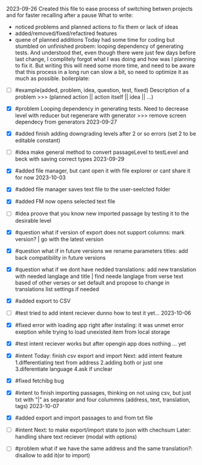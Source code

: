2023-09-26
Created this file to ease process of switching betwen projects and for faster recalling after a pause
What to write:
- noticed problems and planned actions to fix them or lack of ideas
- added/removed/fixed/refactired features
- quene of planned additions
Today had some time for coding but stumbled on unfinished probem: looping dependency of generating tests.
And understood thet, even though there were just few days before last change, I complitely forgot what I was doing and how was I planning to fix it.
But writing this will need some more time, and need to be aware that this process in a long run can slow a bit, so need to optimize it as much as possible.
boilerplate:
- [ ] #example(added, problem, idea, question, test, fixed) Description of a problem >>> (planned action || action itself || idea || ...)

- [x] #problem Looping dependency in generating tests. Need to decrease level with reducer but regenerare with generator >>> remove screen dependecy from generators
2023-09-27
- [x] #added finish adding downgrading levels after 2 or so errors (set 2 to be editable constant)
- [ ] #idea make general method to convert passageLevel to testLevel and beck with saving correct types
2023-09-29
- [x] #added file manager, but cant open it with file explorer or cant share it for now
2023-10-03
- [x] #added file manager saves text file to the user-seelcted folder
- [x] #added FM now opens selected text file
- [ ] #idea proove that you know new imported passage by testing it to the desirable level
- [x] #question what if version of export does not support columns: mark version? | go with the latest version
- [x] #question what if in future versions we rename parameters titles: add back compatibility in future versions
- [x] #question what if we dont have nedded translations: add new translation with needed langlage and title | find neede langlage from verse text based of other verses or set default and propose to change in translations list settings if needed
- [x] #added export to CSV
- [ ] #test tried to add intent reciever dunno how to test it yet...
2023-10-06
- [x] #fixed error with loading app right after instaling: it was unmet error exeption while trying to load unexisted item from local storage
- [x] #test intent reciever works but after opengin app does nothing ... yet
- [x] #intent Today: finish csv export and import Next: add intent feature 1.differentiating text from address 2.adding both or just one 3.diferentiate language 4.ask if unclear
- [x] #fixed fetchibg bug
- [x] #intent to finish importing passages, thinking on not using csv, but just txt with "|" as separator and four colummns (address, text, translation, tags)
2023-10-07
- [x] #added export and import passages to and from txt file
- [ ] #intent Next: to make export/import state to json with chechsum Later: handling share text reciever (modal with options)
- [ ] #problem what if we have the same address and the same translation?: disallow to add it(or to import)
